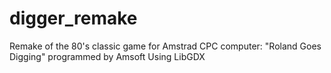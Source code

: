# digger_remake
Remake of the 80's classic game for Amstrad CPC computer: "Roland Goes Digging" programmed by Amsoft
Using LibGDX
